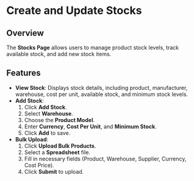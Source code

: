 # Create and Update Stocks

## Overview
The **Stocks Page** allows users to manage product stock levels, track available stock, and add new stock items.

## Features
- **View Stock**: Displays stock details, including product, manufacturer, warehouse, cost per unit, available stock, and minimum stock levels.
- **Add Stock**:
  1. Click **Add Stock**.
  2. Select **Warehouse**.
  3. Choose the **Product Model**.
  4. Enter **Currency**, **Cost Per Unit**, and **Minimum Stock**.
  5. Click **Add** to save.
- **Bulk Upload**:
  1. Click **Upload Bulk Products**.
  2. Select a **Spreadsheet** file.
  3. Fill in necessary fields (Product, Warehouse, Supplier, Currency, Cost Price).
  4. Click **Submit** to upload.

